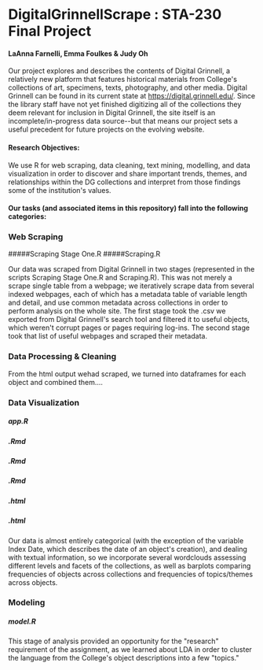 # DigitalGrinnellScrape : STA-230 Final Project

#### LaAnna Farnelli, Emma Foulkes & Judy Oh

Our project explores and describes the contents of Digital Grinnell, a relatively new platform that features historical materials from College's collections of art, specimens, texts, photography, and other media. Digital Grinnell can be found in its current state at https://digital.grinnell.edu/. Since the library staff have not yet finished digitizing all of the collections they deem relevant for inclusion in Digital Grinnell, the site itself is an incomplete/in-progress data source--but that means our project sets a useful precedent for future projects on the evolving website. 

#### Research Objectives:

We use R for web scraping, data cleaning, text mining, modelling, and data visualization in order to discover and share important trends, themes, and relationships within the DG collections and interpret from those findings some of the institution's values.

#### Our tasks (and associated items in this repository) fall into the following categories:

### Web Scraping

#####Scraping Stage One.R
#####Scraping.R

Our data was scraped from Digital Grinnell in two stages (represented in the scripts Scraping Stage One.R and Scraping.R). This was not merely a scrape single table from a webpage; we iteratively scrape data from several indexed webpages, each of which has a metadata table of variable length and detail, and use common metadata across collections in order to perform analysis on the whole site. The first stage took the .csv we exported from Digital Grinnell's search tool and filtered it to useful objects, which weren't corrupt pages or pages requiring log-ins. The second stage took that list of useful webpages and scraped their metadata. 

### Data Processing & Cleaning

From the html output wehad scraped, we turned into dataframes for each object and combined them....

### Data Visualization

##### app.R
##### .Rmd
##### .Rmd
##### .Rmd
##### .html
##### .html

Our data is almost entirely categorical (with the exception of the variable Index Date, which describes the date of an object's creation), and dealing with textual information, so we incorporate several wordclouds assessing different levels and facets of the collections, as well as barplots comparing frequencies of objects across collections and frequencies of topics/themes across objects. 

### Modeling

##### model.R

This stage of analysis provided an opportunity for the "research" requirement of the assignment, as we learned about LDA in order to cluster the language from the College's object descriptions into a few "topics."
